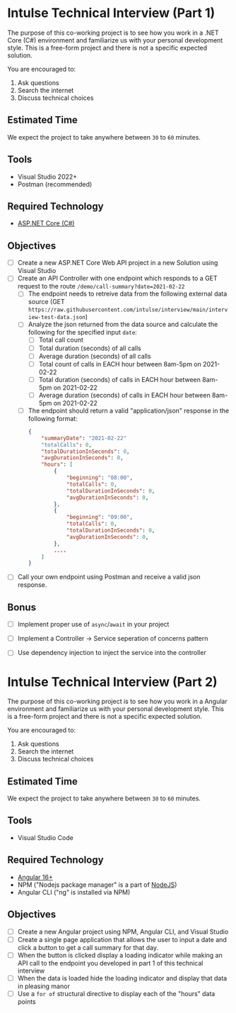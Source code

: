 # Intulse Technical Interview (Part 1)

The purpose of this co-working project is to see how you work in a .NET Core (C#) environment and familiarize us with your personal development style.  This is a free-form project and there is not a specific expected solution. 

You are encouraged to:
1. Ask questions
2. Search the internet
3. Discuss technical choices

## Estimated Time
We expect the project to take anywhere between `30` to `60` minutes.

## Tools
- Visual Studio 2022+
- Postman (recommended)

## Required Technology
- [ASP.NET Core (C#)](https://docs.microsoft.com/en-us/aspnet/core/)

## Objectives

- [ ] Create a new ASP.NET Core Web API project in a new Solution using Visual Studio
- [ ] Create an API Controller with one endpoint which responds to a GET request to the route `/demo/call-summary?date=2021-02-22`
  - [ ] The endpoint needs to retreive data from the following external data source (GET `https://raw.githubusercontent.com/intulse/interview/main/interview-test-data.json`)
  - [ ] Analyze the json returned from the data source and calculate the following for the specified input `date`:
    - [ ] Total call count
    - [ ] Total duration (seconds) of all calls
    - [ ] Average duration (seconds) of all calls
    - [ ] Total count of calls in EACH hour between 8am-5pm on 2021-02-22
    - [ ] Total duration (seconds) of calls in EACH hour between 8am-5pm on 2021-02-22
    - [ ] Average duration (seconds) of calls in EACH hour between 8am-5pm on 2021-02-22
  - [ ] The endpoint should return a valid "application/json" response in the following format:
    ```json
    {
        "summaryDate": "2021-02-22"
        "totalCalls": 0,
        "totalDurationInSeconds": 0,
        "avgDurationInSeconds": 0,
        "hours": [
            {
                "beginning": "08:00",
                "totalCalls": 0,
                "totalDurationInSeconds": 0,
                "avgDurationInSeconds": 0,
            },
            {
                "beginning": "09:00",
                "totalCalls": 0,
                "totalDurationInSeconds": 0,
                "avgDurationInSeconds": 0,
            },
            ....
        ]
    }
    ```
- [ ] Call your own endpoint using Postman and receive a valid json response.

## Bonus

- [ ] Implement proper use of `async`/`await` in your project
- [ ] Implement a Controller -> Service seperation of concerns pattern
- [ ] Use dependency injection to inject the service into the controller


# Intulse Technical Interview (Part 2)

The purpose of this co-working project is to see how you work in a Angular environment and familiarize us with your personal development style.  This is a free-form project and there is not a specific expected solution. 

You are encouraged to:
1. Ask questions
2. Search the internet
3. Discuss technical choices

## Estimated Time
We expect the project to take anywhere between `30` to `60` minutes.

## Tools
- Visual Studio Code

## Required Technology
- [Angular 16+](https://angular.dev)
- NPM ("Nodejs package manager" is a part of [NodeJS](https://nodejs.org))
- Angular CLI ("ng" is installed via NPM)

## Objectives

- [ ] Create a new Angular project using NPM, Angular CLI, and Visual Studio
- [ ] Create a single page application that allows the user to input a date and click a button to get a call summary for that day.
- [ ] When the button is clicked display a loading indicator while making an API call to the endpoint you developed in part 1 of this technical interview
- [ ] When the data is loaded hide the loading indicator and display that data in pleasing manor
- [ ] Use a `for of` structural directive to display each of the "hours" data points
